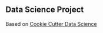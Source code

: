 ## Data Science Project

Based on [Cookie Cutter Data Science](https://drivendata.github.io/cookiecutter-data-science/)